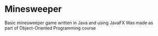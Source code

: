 # Minesweeper
Basic minesweeper game written in Java and using JavaFX
Was made as part of Object-Oriented Programming course
